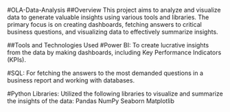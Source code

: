#OLA-Data-Analysis
##Overview
This project aims to analyze and visualize data to generate valuable insights using various tools and libraries. The primary focus is on creating dashboards, fetching answers to critical business questions, and visualizing data to effectively summarize insights.

##Tools and Technologies Used
#Power BI: To create lucrative insights from the data by making dashboards, including Key Performance Indicators (KPIs).

#SQL: For fetching the answers to the most demanded questions in a business report and working with databases.

#Python Libraries: Utilized the following libraries to visualize and summarize the insights of the data:
Pandas
NumPy
Seaborn
Matplotlib
